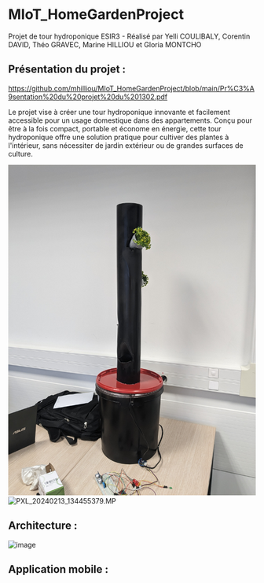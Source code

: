 # MIoT_HomeGardenProject

Projet de tour hydroponique ESIR3 - Réalisé par Yelli COULIBALY, Corentin DAVID, Théo GRAVEC, Marine HILLIOU et Gloria MONTCHO

## Présentation du projet : 

https://github.com/mhilliou/MIoT_HomeGardenProject/blob/main/Pr%C3%A9sentation%20du%20projet%20du%201302.pdf

Le projet vise à créer une tour hydroponique innovante et facilement accessible pour un usage domestique dans des appartements. Conçu pour être à la fois compact, portable et économe en énergie, cette tour hydroponique offre une solution pratique pour cultiver des plantes à l'intérieur, sans nécessiter de jardin extérieur ou de grandes surfaces de culture.

![PXL_20240213_134431587](PXL_20240213_134431587.jpg) ![PXL_20240213_134455379.MP](PXL_20240213_134455379.MP.jpg)

## Architecture : 

<img width="513" alt="image" src="https://github.com/mhilliou/MIoT_HomeGardenProject/assets/112878614/ac6079e0-0cff-47fd-9e57-10111a1a93d4">

## Application mobile : 




